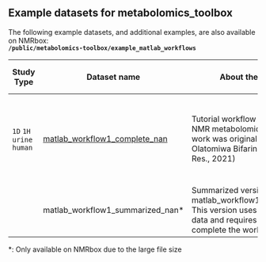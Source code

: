 ## Example datasets for metabolomics_toolbox
The following example datasets, and additional examples, are also available on NMRbox:      
**`/public/metabolomics-toolbox/example_matlab_workflows`**

|Study Type|Dataset name|About the Dataset|This Example Contains|This Workflow Uses|
|-|-|-|-|-|
| `1D` `1H` `urine` `human`|[matlab_workflow1_complete_nan](https://github.com/edisonomics/metabolomics_toolbox/tree/master/examples/1D_serum/matlab_workflow1_complete_nan)|Tutorial workflow using a urine NMR metabolomics study. This work was originally conducted by Olatomiwa Bifarin (J. Proteome Res., 2021)|`Spectra` `Workflow`|`Load1D` `Setup1D` `ref_spectra` `remove_region` `guide_align1D` `normcheck` `normalize` `varcheck` `scale` `nipalsPCA` `VisScores`|
||matlab_workflow1_summarized_nan*|Summarized version of matlab_workflow1_complete_nan. This version uses pre-processed data and requires less time to complete the workflow.|||

*: Only available on NMRbox due to the large file size
